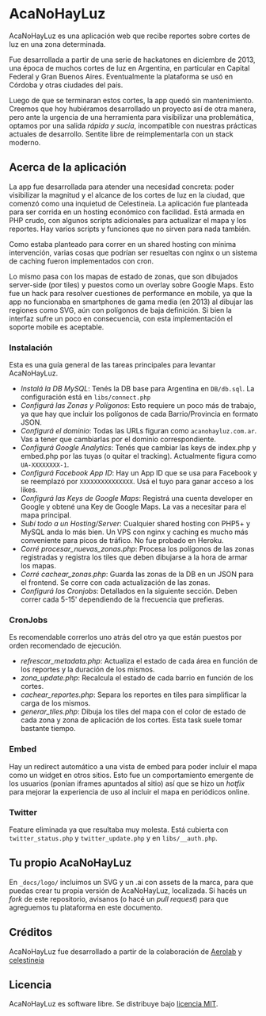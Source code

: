 # AcaNoHayLuz

AcaNoHayLuz es una aplicación web que recibe reportes sobre cortes de luz en una zona determinada. 

Fue desarrollada a partir de una serie de hackatones en diciembre de 2013, una época de muchos cortes de luz en Argentina, en particular en Capital Federal y Gran Buenos Aires. Eventualmente la plataforma se usó en Córdoba y otras ciudades del país. 

Luego de que se terminaran estos cortes, la app quedó sin mantenimiento. Creemos que hoy hubiéramos desarrollado un proyecto así de otra manera, pero ante la urgencia de una herramienta para visibilizar una problemática, optamos por una salida _rápida y sucia_, incompatible con nuestras prácticas actuales de desarrollo. Sentite libre de reimplementarla con un stack moderno.

## Acerca de la aplicación

La app fue desarrollada para atender una necesidad concreta: poder visibilizar la magnitud y el alcance de los cortes de luz en la ciudad, que comenzó como una inquietud de Celestineia. La aplicación fue planteada para ser corrida en un hosting económico con facilidad. Está armada en PHP crudo, con algunos scripts adicionales para actualizar el mapa y los reportes. Hay varios scripts y funciones que no sirven para nada también.

Como estaba planteado para correr en un shared hosting con mínima intervención, varias cosas que podrían ser resueltas con nginx o un sistema de caching fueron implementados con cron.

Lo mismo pasa con los mapas de estado de zonas, que son dibujados server-side (por tiles) y puestos como un overlay sobre Google Maps. Esto fue un hack para resolver cuestiones de performance en mobile, ya que la app no funcionaba en smartphones de gama media (en 2013) al dibujar las regiones como SVG, aún con polígonos de baja definición. Si bien la interfaz sufre un poco en consecuencia, con esta implementación el soporte mobile es aceptable.

### Instalación

Esta es una guía general de las tareas principales para levantar AcaNoHayLuz.

* *Instalá la DB MySQL*: Tenés la DB base para Argentina en `DB/db.sql`. La configuración está en `libs/connect.php`
* *Configurá las Zonas y Polígonos*: Esto requiere un poco más de trabajo, ya que hay que incluir los polígonos de cada Barrio/Provincia en formato JSON.
* *Configurá el dominio*: Todas las URLs figuran como `acanohayluz.com.ar`. Vas a tener que cambiarlas por el dominio correspondiente.
* *Configurá Google Analytics*: Tenés que cambiar las keys de index.php y embed.php por las tuyas (o quitar el tracking). Actualmente figura como `UA-XXXXXXXX-1`.
* *Configurá Facebook App ID*: Hay un App ID que se usa para Facebook y se reemplazó por `XXXXXXXXXXXXXXX`. Usá el tuyo para ganar acceso a los likes.
* *Configurá las Keys de Google Maps*: Registrá una cuenta developer en Google y obtené una Key de Google Maps. La vas a necesitar para el mapa principal.
* *Subí todo a un Hosting/Server*: Cualquier shared hosting con PHP5+ y MySQL anda lo más bien. Un VPS con nginx y caching es mucho más conveniente para picos de tráfico. No fue probado en Heroku.
* *Corré procesar_nuevas_zonas.php*: Procesa los polígonos de las zonas registradas y registra los tiles que deben dibujarse a la hora de armar los mapas.
* *Corré cachear_zonas.php*: Guarda las zonas de la DB en un JSON para el frontend. Se corre con cada actualización de las zonas.
* *Configurá los Cronjobs*: Detallados en la siguiente sección. Deben correr cada 5-15' dependiendo de la frecuencia que prefieras.

### CronJobs

Es recomendable correrlos uno atrás del otro ya que están puestos por orden recomendado de ejecución.

* *refrescar_metadata.php*: Actualiza el estado de cada área en función de los reportes y la duración de los mismos.
* *zona_update.php*: Recalcula el estado de cada barrio en función de los cortes.
* *cachear_reportes.php*: Separa los reportes en tiles para simplificar la carga de los mismos.
* *generar_tiles.php*: Dibuja los tiles del mapa con el color de estado de cada zona y zona de aplicación de los cortes. Esta task suele tomar bastante tiempo.

### Embed

Hay un redirect automático a una vista de embed para poder incluir el mapa como un widget en otros sitios. Esto fue un comportamiento emergente de los usuarios (ponían iframes apuntados al sitio) así que se hizo un _hotfix_ para mejorar la experiencia de uso al incluir el mapa en periódicos online.

### Twitter

Feature eliminada ya que resultaba muy molesta. Está cubierta con `twitter_status.php` y `twitter_update.php` y en `libs/__auth.php`.

## Tu propio AcaNoHayLuz

En `_docs/logo/` incluimos un SVG y un .ai con assets de la marca, para que puedas crear tu propia versión de AcaNoHayLuz, localizada. Si hacés un _fork_ de este repositorio, avisanos (o hacé un _pull request_) para que agreguemos tu plataforma en este documento.

## Créditos

AcaNoHayLuz fue desarrollado a partir de la colaboración de [Aerolab](https://aerolab.co) y [celestineia](https://twitter.com/celestineia)

## Licencia

AcaNoHayLuz es software libre. Se distribuye bajo [licencia MIT](https://opensource.org/licenses/mit-license.php).


